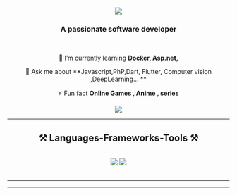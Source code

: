 
<h1 align="center">
    <img src="https://readme-typing-svg.herokuapp.com/?font=Righteous&size=35&center=true&vCenter=true&width=500&height=70&duration=4000&lines=Hi+There!+👋;+I'm+Pedro+Muniz!;" />
</h1>

<h3 align="center">A passionate software developer </h3>

<br/>

<div align="center">
 
 
 🌱 I’m currently learning **Docker, Asp.net,**

💬 Ask me about **Javascript,PhP,Dart, Flutter, Computer vision ,DeepLearning... **

⚡ Fun fact **Online Games , Anime , series**

 </div>
 
<div align="center"> 
  <a href="mailto:shaadow2b@gmail.com">
    <img src="https://img.shields.io/badge/Gmail-333333?style=for-the-badge&logo=gmail&logoColor=red" />
  </a>

</div>

 <hr/>
 
<h2 align="center">⚒️ Languages-Frameworks-Tools ⚒️</h2>
<br/>
<div align="center">
    <img src="https://skillicons.dev/icons?i=react,bootstrap,aiscript,anaconda,cs,html,css,vscode,github,git,dart" />
    <img src="https://skillicons.dev/icons?i=nodejs,python,javascript,typescript,express,docker,mongodb,dotnet,java,nestjs,mysql,flutter,php" /><br>
</div>

<br/>
<hr/>

</div>

<hr/>

<br/>
